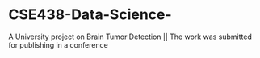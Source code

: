 # CSE438-Data-Science-
A University project on Brain Tumor Detection || The work was submitted for publishing in a conference
